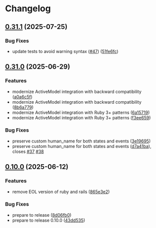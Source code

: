# Changelog

## [0.31.1](https://github.com/state-machines/state_machines-activemodel/compare/state_machines-activemodel/v0.31.0...state_machines-activemodel/v0.31.1) (2025-07-25)


### Bug Fixes

* update tests to avoid warning syntax ([#47](https://github.com/state-machines/state_machines-activemodel/issues/47)) ([51fe6fc](https://github.com/state-machines/state_machines-activemodel/commit/51fe6fc2dc6977b40b733aa940faba4db3dc48d6))

## [0.31.0](https://github.com/state-machines/state_machines-activemodel/compare/state_machines-activemodel/v0.10.0...state_machines-activemodel/v0.31.0) (2025-06-29)


### Features

* modernize ActiveModel integration with backward compatibility ([a0a6c5f](https://github.com/state-machines/state_machines-activemodel/commit/a0a6c5f033687913b669fbc78e0f42c782502c83))
* modernize ActiveModel integration with backward compatibility ([8b6a779](https://github.com/state-machines/state_machines-activemodel/commit/8b6a779e5683dcdef18f2e082f261c581e2a9d32))
* modernize ActiveModel integration with Ruby 3+ patterns ([6a15719](https://github.com/state-machines/state_machines-activemodel/commit/6a15719013d2a734ff33e60482e624c37022c8ba))
* modernize ActiveModel integration with Ruby 3+ patterns ([f3ee659](https://github.com/state-machines/state_machines-activemodel/commit/f3ee6592f5fa49878885eebc927844ca1ab91038))


### Bug Fixes

* preserve custom human_name for both states and events ([3e19695](https://github.com/state-machines/state_machines-activemodel/commit/3e196956f050a85e1074bc4c108eb77b27a16b07))
* preserve custom human_name for both states and events ([d7a41ba](https://github.com/state-machines/state_machines-activemodel/commit/d7a41bad420f0e999089fa87b0c00bc34f7b93f6)), closes [#37](https://github.com/state-machines/state_machines-activemodel/issues/37) [#38](https://github.com/state-machines/state_machines-activemodel/issues/38)

## [0.10.0](https://github.com/state-machines/state_machines-activemodel/compare/state_machines-activemodel-v0.9.0...state_machines-activemodel/v0.10.0) (2025-06-12)


### Features

* remove EOL version of ruby and rails ([865e3e2](https://github.com/state-machines/state_machines-activemodel/commit/865e3e2e42ef16dbe3abe99aa46e9eb4b5870543))


### Bug Fixes

* prepare to release ([8d06fb0](https://github.com/state-machines/state_machines-activemodel/commit/8d06fb049c01aca1b9d45e8c01abaaceaa3f77f9))
* prepare to release 0.10.0 ([43dd535](https://github.com/state-machines/state_machines-activemodel/commit/43dd5352c16911f683e6b411e4ffd64fafeff3c4))
